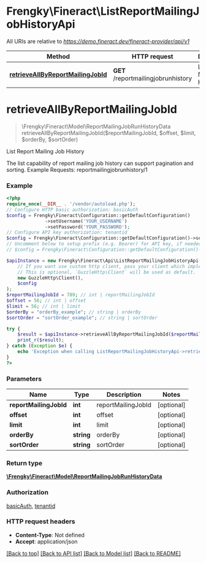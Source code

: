 # Frengky\Fineract\ListReportMailingJobHistoryApi

All URIs are relative to *https://demo.fineract.dev/fineract-provider/api/v1*

Method | HTTP request | Description
------------- | ------------- | -------------
[**retrieveAllByReportMailingJobId**](ListReportMailingJobHistoryApi.md#retrieveallbyreportmailingjobid) | **GET** /reportmailingjobrunhistory | List Report Mailing Job History

# **retrieveAllByReportMailingJobId**
> \Frengky\Fineract\Model\ReportMailingJobRunHistoryData retrieveAllByReportMailingJobId($reportMailingJobId, $offset, $limit, $orderBy, $sortOrder)

List Report Mailing Job History

The list capability of report mailing job history can support pagination and sorting.  Example Requests:  reportmailingjobrunhistory/1

### Example
```php
<?php
require_once(__DIR__ . '/vendor/autoload.php');
// Configure HTTP basic authorization: basicAuth
$config = Frengky\Fineract\Configuration::getDefaultConfiguration()
              ->setUsername('YOUR_USERNAME')
              ->setPassword('YOUR_PASSWORD');
// Configure API key authorization: tenantid
$config = Frengky\Fineract\Configuration::getDefaultConfiguration()->setApiKey('fineract-platform-tenantid', 'YOUR_API_KEY');
// Uncomment below to setup prefix (e.g. Bearer) for API key, if needed
// $config = Frengky\Fineract\Configuration::getDefaultConfiguration()->setApiKeyPrefix('fineract-platform-tenantid', 'Bearer');

$apiInstance = new Frengky\Fineract\Api\ListReportMailingJobHistoryApi(
    // If you want use custom http client, pass your client which implements `GuzzleHttp\ClientInterface`.
    // This is optional, `GuzzleHttp\Client` will be used as default.
    new GuzzleHttp\Client(),
    $config
);
$reportMailingJobId = 789; // int | reportMailingJobId
$offset = 56; // int | offset
$limit = 56; // int | limit
$orderBy = "orderBy_example"; // string | orderBy
$sortOrder = "sortOrder_example"; // string | sortOrder

try {
    $result = $apiInstance->retrieveAllByReportMailingJobId($reportMailingJobId, $offset, $limit, $orderBy, $sortOrder);
    print_r($result);
} catch (Exception $e) {
    echo 'Exception when calling ListReportMailingJobHistoryApi->retrieveAllByReportMailingJobId: ', $e->getMessage(), PHP_EOL;
}
?>
```

### Parameters

Name | Type | Description  | Notes
------------- | ------------- | ------------- | -------------
 **reportMailingJobId** | **int**| reportMailingJobId | [optional]
 **offset** | **int**| offset | [optional]
 **limit** | **int**| limit | [optional]
 **orderBy** | **string**| orderBy | [optional]
 **sortOrder** | **string**| sortOrder | [optional]

### Return type

[**\Frengky\Fineract\Model\ReportMailingJobRunHistoryData**](../Model/ReportMailingJobRunHistoryData.md)

### Authorization

[basicAuth](../../README.md#basicAuth), [tenantid](../../README.md#tenantid)

### HTTP request headers

 - **Content-Type**: Not defined
 - **Accept**: application/json

[[Back to top]](#) [[Back to API list]](../../README.md#documentation-for-api-endpoints) [[Back to Model list]](../../README.md#documentation-for-models) [[Back to README]](../../README.md)

